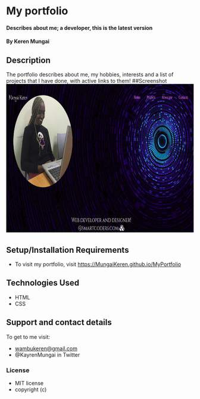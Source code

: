 # My portfolio
#### Describes about me; a developer, this is the latest version
#### By Keren Mungai
## Description
The portfolio describes about me, my hobbies, interests and a list of projects that I have done, with active links to them!
##Screenshot
<img src="https://github.com/MungaiKeren/MyPortfolio/blob/master/MyPortfolioscreenshot.png?raw=true" height="400" width="100%">
## Setup/Installation Requirements
* To visit my portfolio, visit https://MungaiKeren.github.io/MyPortfolio
## Technologies Used
* HTML
* CSS
## Support and contact details
To get to me visit:
* wambukeren@gmail.com
* @KayrenMungai in Twitter
### License
* MIT license 
* copyright (c)